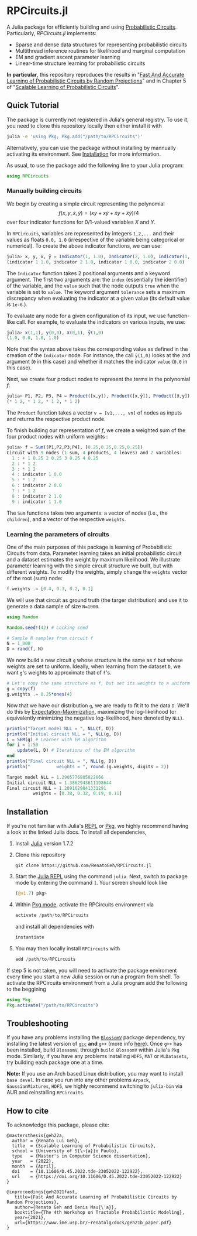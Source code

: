 RPCircuits.jl
=============

A Julia package for efficiently building and using [Probabilistic Circuits][probcirc20]. Particularly,
*RPCircuits.jl* implements:

* Sparse and dense data structures for representing probabilistic circuits
* Multithread inference routines for likelihood and marginal computation   
* EM and gradient ascent parameter learning
* Linear-time structure learning for probabilistic circuits

**In particular**, this repository reproduces the results in "[Fast And Accurate
Learning of Probabilistic Circuits by Random Projections][link_article]" and in Chapter 5 of "[Scalable
Learning of Probabilistic Circuits][link_msc]".

[link_msc]: https://www.teses.usp.br/teses/disponiveis/45/45134/tde-23052022-122922/en.php
[link_article]: https://www.ime.usp.br/~renatolg/docs/geh21b_paper.pdf
[probcirc20]: http://starai.cs.ucla.edu/papers/ProbCirc20.pdf

## Quick Tutorial

The package is currently not registered in Julia's general registry. 
To use it, you need to clone this repository locally then either install it with 
```bash
julia -e 'using Pkg; Pkg.add("/path/to/RPCircuits")'
```

Alternatively, you can use the package without installing by mannually activating its environment. 
See [Installation](#installation) for more information.

As usual, to use the package add the following line to your Julia program:

```julia
using RPCircuits
```

### Manually building circuits

We begin by creating a simple circuit representing the polynomial
$$ f(x,y,\bar{x},\bar{y}) = (xy + x\bar{y} + \bar{x}y + \bar{x}\bar{y})/4 $$
over four indicator functions for 0/1-valued variables $X$ and $Y$.

In `RPCircuits`, variables are represented by integers `1,2,...` and their values as floats `0.0, 1.0` (irrespective of the variable being categorical or numerical). To create the above indicator functions, we can use:
```julia
julia> x, y, x̄, ȳ = Indicator(1, 1.0), Indicator(2, 1.0), Indicator(1, 0.0), Indicator(2, 0.0)
(indicator 1 1.0, indicator 2 1.0, indicator 1 0.0, indicator 2 0.0)
```
The `Indicator` function takes 2 positional arguments and a keyword argument. The first two
arguments are: the `index` (essentially the identifier) of the variable, and the `value` such that
the node outputs `true` when the variable is set to `value`. The keyword argument `tolerance` sets
a maximum discrepancy when evaluating the indicator at a given value (its default value is
`1e-6`.).

To evaluate any node for a given configuration of its input, we use function-like call. For example, 
to evaluate the indicators on various inputs, we use:
```julia
julia> x(1,1), y(0,0), x̄(0,1), ȳ(1,0)
(1.0, 0.0, 1.0, 1.0)
```
Note that the syntax above takes the corresponding value as defined in the creation of the `Indicator` node. 
For instance, the call `ȳ(1,0)` looks at the `2`nd argument (`0` in this case) and whether 
it matches the indicator `value` (`0.0` in this case). 

Next, we create four product nodes to represent the terms in the polynomial $f$:
```julia
julia> P1, P2, P3, P4 = Product([x,y]), Product([x,ȳ]), Product([x̄,y]), Product([x̄,ȳ])
(* 1 2, * 1 2, * 1 2, * 1 2)
```
The `Product` function takes a vector `v = [v1,..., vn]` of nodes as inputs and returns the respective product
node.

To finish building our representation of $f$, we create a weighted sum of the four product nodes with uniform weights :
```julia
julia> f = Sum([P1,P2,P3,P4], [0.25,0.25,0.25,0.25])
Circuit with 9 nodes (1 sum, 4 products, 4 leaves) and 2 variables:
  1 : + 1 0.25 2 0.25 3 0.25 4 0.25
  2 : * 1 2
  3 : * 1 2
  4 : indicator 1 0.0
  5 : * 1 2
  6 : indicator 2 0.0
  7 : * 1 2
  8 : indicator 2 1.0
  9 : indicator 1 1.0
```

The `Sum` functions takes two arguments: a vector of nodes (i.e., the `children`), and a vector of
the respective `weights`.

### Learning the parameters of circuits

One of the main purposes of this package is learning of Probabilistic Circuits from data. 
Parameter learning takes an initial probabilistic circuit and a dataset estimates the weight by maximum likelihood. 
We illustrate parameter learning with the simple circuit structure we built, but with different weights.
To modify the weights, simply change the `weights` vector of the root (sum) node:
```julia
f.weights .= [0.4, 0.3, 0.2, 0.1]
```
We will use that circuit as ground truth (the targer distribution) and use it to generate a data sample of size `N=1000`.
```julia
using Random

Random.seed!(42) # Locking seed

# Sample N samples from circuit f
N = 1_000
D = rand(f, N)
```

We now build a new circuit `g` whose structure is the same as `f` but whose weights are set
to uniform. Ideally, when learning from the dataset `D`, we want `g`'s weights to approximate that of `f`'s.
```julia
# Let's copy the same structure as f, but set its weights to a uniform
g = copy(f)
g.weights .= 0.25*ones(4)
```

Now that we have our distribution `g`, we are ready to fit it to the data `D`. We'll do this by
[Expectation-Maximization][em-spns], maximizing the log-likelihood (or equivalently minimizing the
negative log-likelihood, here denoted by `NLL`).

[em-spns]: https://ipa.iwr.uni-heidelberg.de/ipabib/Papers/Desana2016.pdf
```julia
println("Target model NLL = ", NLL(f, D))
println("Initial circuit NLL = ", NLL(g, D))
L = SEM(g) # Learner with EM algorithm
for i = 1:50
    update(L, D) # Iterations of the EM algorithm
end
println("Final circuit NLL = ", NLL(g, D))
println("          weights = ", round.(g.weights, digits = 2))
```
```julia
Target model NLL = 1.2905776805822866
Initial circuit NLL = 1.3862943611198644
Final circuit NLL = 1.2891629841331291
          weights = [0.38, 0.32, 0.19, 0.11]
```

## Installation

If you're not familiar with Julia's [REPL][repl_doc] or [Pkg][pkg_doc], we highly recommend having
a look at the linked Julia docs. To install all dependencies,

1. Install [Julia][julialang] version 1.7.2

2. Clone this repository
   ```
   git clone https://github.com/RenatoGeh/RPCircuits.jl
   ```

3. Start the [Julia REPL][repl_doc] using the command `julia`. Next, switch to package mode by
   entering the command `]`. Your screen should look like

   ```julia
   (@v1.7) pkg>
   ```

4. Within [Pkg mode][pkg_doc], activate the RPCircuits environment via 
   ```julia
   activate /path/to/RPCircuits
   ```
   and install all dependencies with
   ```julia
   instantiate
   ```

5. You may then locally install `RPCircuits` with
   ```julia
   add /path/to/RPCircuits
   ```

If step 5 is not taken, you will need to activate the package enviroment every time you start a new Julia session or 
run a program from shell. To activate the RPCircuits environment from a Julia program add the following to the beggining

```julia
using Pkg
Pkg.activate("/path/to/RPCircuits")
```

## Troubleshooting

If you have any problems installing the [`BlossomV`][blossomv] package dependency, try installing
the latest version of [`gcc`][gcc] **and** `g++` (more info [here][blossomv_build]). Once
`g++` has been installed, build `BlossomV`, through `build BlossomV` within Julia's `Pkg` mode.
Similarly, if you have any problems installing `HDF5`, `MAT` or `MLDatasets`, try building each
package one at a time.

**Note:** If you use an Arch based Linux distribution, you may want to install `base devel`. In
case you run into any other problems `Arpack`, `GaussianMixtures`, `HDF5`, we highly recommend
switching to `julia-bin` via AUR and reinstalling `RPCircuits`.

[julialang]: https://julialang.org/
[repl_doc]: https://docs.julialang.org/en/v1/stdlib/REPL/
[pkg_doc]: https://pkgdocs.julialang.org/v1
[blossomv]: https://github.com/mlewe/BlossomV.jl
[blossomv_build]: https://github.com/mlewe/BlossomV.jl#building
[gcc]: https://gcc.gnu.org/

## How to cite

To acknowledge this package, please cite:
```
@mastersthesis{geh22a,
  author = {Renato Lui Geh},
  title  = {Scalable Learning of Probabilistic Circuits},
  school = {University of S{\~{a}}o Paulo},
  type   = {Master's in Computer Science dissertation},
  year   = {2022},
  month  = {April},
  doi    = {10.11606/D.45.2022.tde-23052022-122922},
  url    = {https://doi.org/10.11606/D.45.2022.tde-23052022-122922}
}

@inproceedings{geh2021fast,
   title={Fast And Accurate Learning of Probabilistic Circuits by Random Projections},
   author={Renato Geh and Denis Mau{\'a}},
   booktitle={The 4th Workshop on Tractable Probabilistic Modeling},
   year={2021},
   url={https://www.ime.usp.br/~renatolg/docs/geh21b_paper.pdf}
}
```

